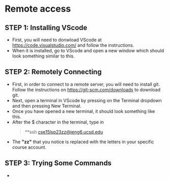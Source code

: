 # Remote access
## STEP 1: Installing VScode
- First, you will need to donwload VScode at <https://code.visualstudio.com/> and follow the instructions.
- When it is installed, go to VScode and open a new window which should look something similar to this. 

## STEP 2: Remotely Connecting
- First, in order to connect to a remote server, you will need to install git. Follow the instructions on <https://git-scm.com/downloads> to download git.
- Next, open a terminal in VScode by pressing on the Terminal dropdown and then pressing New Terminal.
- Once you have opened a new terminal, it should look something like this.
- After the $ character in the terminal, type in
  > **ssh cse15lsp23zz@ieng6.ucsd.edu
- The **"zz"** that you notice is replaced with the letters in your specific course account.

## STEP 3: Trying Some Commands
- 
